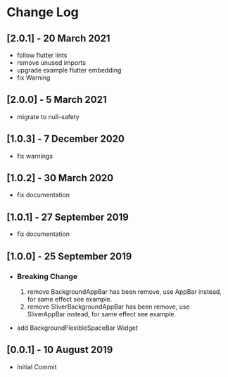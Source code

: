 # Change Log

## [2.0.1] - 20 March 2021

* follow flutter lints
* remove unused imports
* upgrade example flutter embedding
* fix Warning

## [2.0.0] - 5 March 2021

* migrate to null-safety

## [1.0.3] - 7 December 2020

* fix warnings

## [1.0.2] - 30 March 2020

* fix documentation

## [1.0.1] - 27 September 2019

* fix documentation

## [1.0.0] - 25 September 2019

* ### Breaking Change

  1. remove BackgroundAppBar has been remove, use AppBar instead, for same effect see example.
  2. remove SliverBackgroundAppBar has been remove, use SliverAppBar instead, for same effect see example.

* add BackgroundFlexibleSpaceBar Widget

## [0.0.1] - 10 August 2019

* Initial Commit
